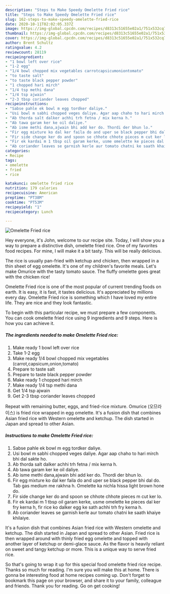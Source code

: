 ```yaml
---
description: "Steps to Make Speedy Omelette Fried rice"
title: "Steps to Make Speedy Omelette Fried rice"
slug: 162-steps-to-make-speedy-omelette-fried-rice
date: 2020-10-11T02:02:05.337Z
image: https://img-global.cpcdn.com/recipes/d8313c51655e02a1/751x532cq70/omelette-fried-rice-recipe-main-photo.jpg
thumbnail: https://img-global.cpcdn.com/recipes/d8313c51655e02a1/751x532cq70/omelette-fried-rice-recipe-main-photo.jpg
cover: https://img-global.cpcdn.com/recipes/d8313c51655e02a1/751x532cq70/omelette-fried-rice-recipe-main-photo.jpg
author: Brent Schultz
ratingvalue: 4.2
reviewcount: 28119
recipeingredient:
- "1 bowl left over rice"
- "1-2 egg"
- "1/4 bowl chopped mix vegetables carrotcapsicumoniontomato"
- "to taste salt"
- "to taste black pepper powder"
- "1 chopped hari mirch"
- "1/4 tsp methi dana"
- "1/4 tsp ajwain"
- "2-3 tbsp coriander leaves chopped"
recipeinstructions:
- "Sabse pahle ek bowl m egg tordker daliye."
- "Usi bowl m sabhi chopped veges daliye. Agar aap chaho to hari mirch bhi dal sakte ho."
- "Ab thorda salt dalker achhi trh fetna / mix kerna h."
- "Ab tawa garam ker ke oil daliye."
- "Ab isme methi dana,ajwain bhi add ker do. Thordi der bhun lo."
- "Fir egg mixture ko dal ker faila do and uper se black pepper bhi dal do. Tab gas medium me rakhna h. Omelette ka nichla hissa light brown hone do."
- "Fir side change ker do and spoon se chhote chhote pieces m cut ker lo."
- "Fir ek kardai m 1 tbsp oil garam kerke, usme omelette ke pieces dal ker fry kerna h, fir rice ko dalker egg ke sath achhi trh fry kerna h."
- "Ab coriander leaves se garnish kerle aur tomato chatni ke saath khaiye khilaiye."
categories:
- Recipe
tags:
- omelette
- fried
- rice

katakunci: omelette fried rice 
nutrition: 179 calories
recipecuisine: American
preptime: "PT38M"
cooktime: "PT53M"
recipeyield: "1"
recipecategory: Lunch

---
```



![Omelette Fried rice](https://img-global.cpcdn.com/recipes/d8313c51655e02a1/751x532cq70/omelette-fried-rice-recipe-main-photo.jpg)

Hey everyone, it's John, welcome to our recipe site. Today, I will show you a way to prepare a distinctive dish, omelette fried rice. One of my favorites food recipes. For mine, I will make it a bit tasty. This will be really delicious.

The rice is usually pan-fried with ketchup and chicken, then wrapped in a thin sheet of egg omelette. It&#39;s one of my children&#39;s favorite meals. Let&#39;s make Omurice with the tasty tomato sauce. The fluffy omelette goes great with the chicken rice!

Omelette Fried rice is one of the most popular of current trending foods on earth. It is easy, it is fast, it tastes delicious. It's appreciated by millions every day. Omelette Fried rice is something which I have loved my entire life. They are nice and they look fantastic.


To begin with this particular recipe, we must prepare a few components. You can cook omelette fried rice using 9 ingredients and 9 steps. Here is how you can achieve it.

<!--inarticleads1-->

##### The ingredients needed to make Omelette Fried rice:

1. Make ready 1 bowl left over rice
1. Take 1-2 egg
1. Make ready 1/4 bowl chopped mix vegetables (carrot,capsicum,onion,tomato)
1. Prepare to taste salt
1. Prepare to taste black pepper powder
1. Make ready 1 chopped hari mirch
1. Make ready 1/4 tsp methi dana
1. Get 1/4 tsp ajwain
1. Get 2-3 tbsp coriander leaves chopped


Repeat with remaining butter, eggs, and fried-rice mixture. Omurice (오므라이스) is fried rice wrapped in egg omelette. It&#39;s a fusion dish that combines Asian fried rice with Western omelette and ketchup. The dish started in Japan and spread to other Asian. 

<!--inarticleads2-->

##### Instructions to make Omelette Fried rice:

1. Sabse pahle ek bowl m egg tordker daliye.
1. Usi bowl m sabhi chopped veges daliye. Agar aap chaho to hari mirch bhi dal sakte ho.
1. Ab thorda salt dalker achhi trh fetna / mix kerna h.
1. Ab tawa garam ker ke oil daliye.
1. Ab isme methi dana,ajwain bhi add ker do. Thordi der bhun lo.
1. Fir egg mixture ko dal ker faila do and uper se black pepper bhi dal do. Tab gas medium me rakhna h. Omelette ka nichla hissa light brown hone do.
1. Fir side change ker do and spoon se chhote chhote pieces m cut ker lo.
1. Fir ek kardai m 1 tbsp oil garam kerke, usme omelette ke pieces dal ker fry kerna h, fir rice ko dalker egg ke sath achhi trh fry kerna h.
1. Ab coriander leaves se garnish kerle aur tomato chatni ke saath khaiye khilaiye.


It&#39;s a fusion dish that combines Asian fried rice with Western omelette and ketchup. The dish started in Japan and spread to other Asian. Fried rice is then wrapped around with thinly fried egg omelette and topped with another layer of ketchup or demi-glace sauce. As the flavor is heavily reliant on sweet and tangy ketchup or more. This is a unique way to serve fried rice. 

So that's going to wrap it up for this special food omelette fried rice recipe. Thanks so much for reading. I'm sure you will make this at home. There is gonna be interesting food at home recipes coming up. Don't forget to bookmark this page on your browser, and share it to your family, colleague and friends. Thank you for reading. Go on get cooking!
